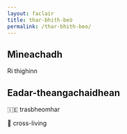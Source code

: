 ```yaml
---
layout: faclair
title: thar-bhith-beò
permalink: /thar-bhith-beo/
---
```


## Mìneachadh

Ri thighinn

## Eadar-theangachaidhean

&#x1f1ee;&#x1f1ea; trasbheomhar

&#x1f3f4;&#xe0067;&#xe0062;&#xe0065;&#xe006e;&#xe0067;&#xe007f; cross-living